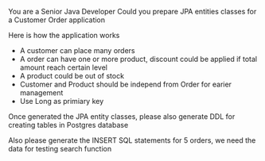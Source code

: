 You are a Senior Java Developer
Could you prepare JPA entities classes for a Customer Order application

Here is how the application works
- A customer can place many orders
- A order can have one or more product, discount could be applied if total amount reach certain level
- A product could be out of stock
- Customer and Product should be independ from Order for earier management
- Use Long as primiary key

Once generated the JPA entity classes, please also generate DDL for creating tables in Postgres database

Also please generate the INSERT SQL statements for 5 orders, we need the data for testing search function
 

